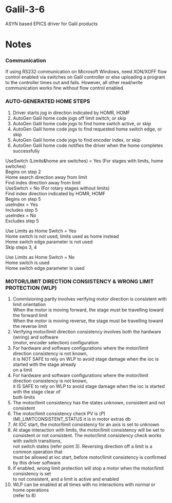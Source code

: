 # Galil-3-6


ASYN based EPICS driver for Galil products

# Notes

### Communication
If using RS232 communication on Microsoft Windows, need XON/XOFF flow control enabled via switches on Galil controller or else uploading
a program to the controller times out and fails. However, all other read/write communication works fine without flow control enabled.

### AUTO-GENERATED HOME STEPS
1. Driver starts jog in direction indicated by HOMR, HOMF
2. AutoGen Galil home code jogs off limit switch, or skip
3. AutoGen Galil home code jogs to find home switch active, or skip
4. AutoGen Galil home code jogs to find requested home switch edge, or skip
5. AutoGen Galil home code jogs to find encoder index, or skip
6. AutoGen Galil home code notifies the driver when the home completes successfully

UseSwitch (Limits&home are switches) = Yes (For stages with limits, home switches)   
Begins on step 2   
Home search direction away from limit   
Find index direction away from limit  
UseSwitch = No (For rotary stages without limits)  
Find index direction indicated by HOMR, HOMF  
Begins on step 5  
useIndex = Yes  
Includes step 5  
useIndex = No  
Excludes step 5  

Use Limits as Home Switch = Yes  
Home switch is not used, limits used as home instead  
Home switch edge parameter is not used   
Skip steps 3, 4  

Use Limits as Home Switch = No  
Home switch is used  
Home switch edge parameter is used

### MOTOR/LIMIT DIRECTION CONSISTENCY & WRONG LIMIT PROTECTION (WLP)
1. Commisioning partly involves verifying motor direction is consistent with limit orientation  
   When the motor is moving forward, the stage must be travelling toward the forward limit  
   When the motor is moving reverse, the stage must be travelling toward the reverse limit  
2. Verifying motor/limit direction consistency involves both the hardware (wiring) and software  
   (motor, encoder selection) configuration  
3. For hardware and software configurations where the motor/limit direction consistency is not known,  
   it is NOT SAFE to rely on WLP to avoid stage damage when the ioc is started with the stage already  
   on a limit  
4. For hardware and software configurations where the motor/limit direction consistency is not known,  
   it IS SAFE to rely on WLP to avoid stage damage when the ioc is started with the stage clear of  
   both limits  
5. The motor/limit consistency has the states unknown, consistent and not consistent  
6. The motor/limit consistency check PV is $(P)$(M)_LIMITCONSISTENT_STATUS it is in motor extras db  
7. At IOC start, the motor/limit consistency for an axis is set to unknown  
8. At stage interaction with limits, the motor/limit consistency will be set to  
   consistent or not consistent.  The motor/limit consistency check works with switch transitions,  
   not switch states (refer point 3).  Reversing direction off a limit is a common operation that  
   must be allowed at ioc start, before motor/limit consistency is confirmed by this driver software   
9. If enabled, wrong limit protection will stop a motor when the motor/limit consistency is set  
   to not consistent, and a limit is active and enabled  
10. WLP can be enabled at all times with no interactions with normal or home operations   
    (refer to 8)  
